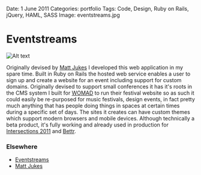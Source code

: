 Date: 1 June 2011
Categories: portfolio
Tags: Code, Design, Ruby on Rails, jQuery, HAML, SASS
Image: eventstreams.jpg

# Eventstreams

![Alt text](/attachments/eventstreams.jpg "The Eventstreams logo")

Originally devised by [Matt Jukes](http://digitalbydefault.com/) I developed this web application in my spare time. Built in Ruby on Rails the hosted web service enables a user to sign up and create a website for an event including support for custom domains. Originally devised to support small conferences it has it's roots in the CMS system I built for [WOMAD](http://womad.org) to run their festival website so as such it could easily be re-purposed for music festivals, design events, in fact pretty much anything that has people doing things in spaces at certain times during a specific set of days. The sites it creates can have custom themes which support modern browsers and mobile devices. Although technically a beta product, it's fully working and already used in production for [Intersections 2011](http://intersections2011.com) and [Bettr](http://bettr.org).

### Elsewhere

* [Eventstreams](http://eventstreamsapp.com)
* [Matt Jukes](http://digitalbydefault.com/)